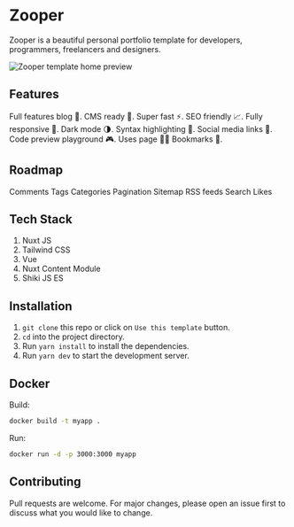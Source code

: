 # Zooper

Zooper is a beautiful personal portfolio template for developers, programmers, freelancers and designers.

![Zooper template home preview](https://zooper.pages.dev/preview.jpg)


## Features

Full features blog 📝.
CMS ready 🚀.
Super fast ⚡.
SEO friendly 📈.
Fully responsive 📱.
Dark mode 🌗.
Syntax highlighting 🌈.
Social media links 🔗.
Code preview playground 🎮.
Uses page 🧑‍💻
Bookmarks 📑.

## Roadmap

Comments
Tags
Categories
Pagination
Sitemap
RSS feeds
Search
Likes

## Tech Stack

1. Nuxt JS
2. Tailwind CSS
3. Vue
4. Nuxt Content Module
5. Shiki JS ES

## Installation

1. `git clone` this repo or click on `Use this template` button.
2. `cd` into the project directory.
3. Run `yarn install` to install the dependencies.
4. Run `yarn dev` to start the development server.

## Docker

Build:
```bash
docker build -t myapp .
```

Run:
```bash
docker run -d -p 3000:3000 myapp
```

## Contributing

Pull requests are welcome. For major changes, please open an issue first to discuss what you would like to change.
